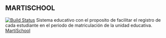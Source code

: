 
## MARTISCHOOL
[![Build Status](https://travis-ci.org/GeovannyMero/martischool.svg?branch=master)](https://travis-ci.org/GeovannyMero/martischool)
Sistema educativo con el proposito de facilitar el registro de cada estudiante en el periodo de matriculación de la unidad educativa.
[MartiSchool](http://martischool.herokuapp.com/)

